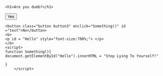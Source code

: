 <!DOCTYPE html>
<html>
<head>
<style>
	
h1 {
  position: absolute;
  left: 45%;
}
</style>
</head>
<body>
	<title> The Button </title>
		
	<h1>Are you dumb?</h1>
</body>
<style>



	div {
  width: 100px;
  height: 100px;
  background-color: red;
  position: relative;
  animation-name: example;
  animation-duration: 4s;
  animation-iteration-count: infinite;	
}



.button {
  background-color: #4CAF50; /* Green */
  border: none;
  color: white;
  padding: 10px 24px;
  border-radius: 4px;
  text-align: center;
  text-decoration: none;
  display: inline-block;
  font-size: 16px;
  transition-duration: 0.4s;
  box-shadow: 0 8px 16px 0 rgba(0,0,0,0.2), 0 6px 20px 0 rgba(0,0,0,0.19)
}

.button1 {
  background-color: #4CAF50; 
  color: white; 
  position: absolute;
  left: 45%;
  top: 10%;
}

.button1:hover {
  background-color: white;
  color: black;
  border: 4px solid #4CAF50	
}

.button3 {
  background-color: #f44336; 
  color: white;
  position: absolute;
  right: 45%;
  top: 10%;

}

.button3:hover {
  background-color: white;
  color: black; 
  border: 4px solid #f44336;
}

p{
  position: absolute;
  left: 22%;
  top: 15%;
}


</style>

<body>
	<a href="https://m.youtube.com/watch?v=Yb6dZ1IFlKc&ab_channel=ZincMusicProductions">
	<button class="button button1">Yes</button>
	</a>
	
	
	<button class="button button3" onclick="Something()" id ="test">No</button>
	<b>
	<p id = "Hello" style="font-size:700%;"> </p>
 	</b>
	<script>
	function Something(){
	document.getElementById("Hello").innerHTML = "Stop Lying To Yourself!"
	
	}
        </script>
	
	
<html>
